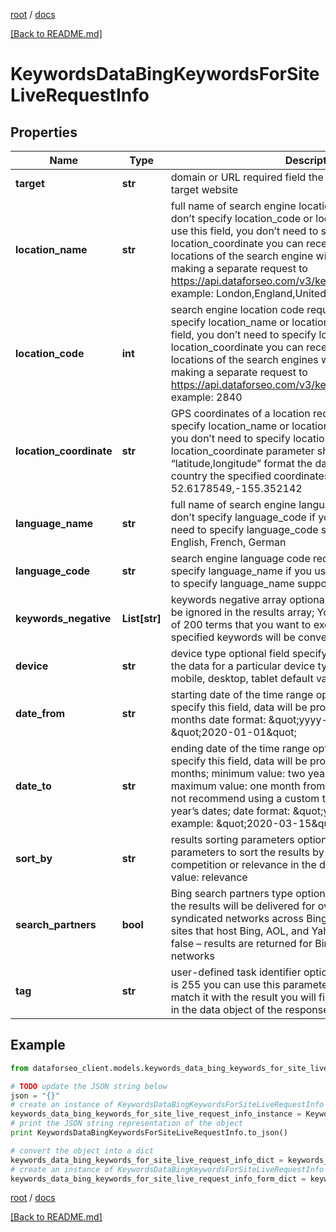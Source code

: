 [root](./../ "root") / [docs](./ "docs")

[[Back to README.md]](./../README.md "[Back to README.md]")

# KeywordsDataBingKeywordsForSiteLiveRequestInfo

## Properties

Name | Type | Description | Notes
------------ | ------------- | ------------- | -------------
**target** | **str** | domain or URL required field the domain name or URL of the target website | [optional]
**location_name** | **str** | full name of search engine location required field if you don’t specify location_code or location_coordinate if you use this field, you don’t need to specify location_code or location_coordinate you can receive the list of available locations of the search engine with their location_name by making a separate request to https://api.dataforseo.com/v3/keywords_data/bing/locations example: London,England,United Kingdom | [optional]
**location_code** | **int** | search engine location code required field if you don’t specify location_name or location_coordinate if you use this field, you don’t need to specify location_name or location_coordinate you can receive the list of available locations of the search engines with their location_code by making a separate request to https://api.dataforseo.com/v3/keywords_data/bing/locations example: 2840 | [optional]
**location_coordinate** | **str** | GPS coordinates of a location required field if you don’t specify location_name or location_code if you use this field, you don’t need to specify location_name or location_code location_coordinate parameter should be specified in the “latitude,longitude” format the data will be provided for the country the specified coordinates belong to example: 52.6178549,-155.352142 | [optional]
**language_name** | **str** | full name of search engine language required field if you don’t specify language_code if you use this field, you don’t need to specify language_code supported languages: English, French, German | [optional]
**language_code** | **str** | search engine language code required field if you don’t specify language_name if you use this field, you don’t need to specify language_name supported languages: en, fr, de | [optional]
**keywords_negative** | **List[str]** | keywords negative array optional field These keywords will be ignored in the results array; You can specify a maximum of 200 terms that you want to exclude from the results; the specified keywords will be converted to lowercase format | [optional]
**device** | **str** | device type optional field specify this field if you want to get the data for a particular device typepossible values: all, mobile, desktop, tablet default value: all | [optional]
**date_from** | **str** | starting date of the time range optional field if you don’t specify this field, data will be provided for the last 12 months date format: \&quot;yyyy-mm-dd\&quot; example: \&quot;2020-01-01\&quot; | [optional]
**date_to** | **str** | ending date of the time range optional field if you don’t specify this field, data will be provided for the last 12 months; minimum value: two years back from today’s date; maximum value: one month from today’s date; note: we do not recommend using a custom time range for the past year’s dates; date format: \&quot;yyyy-mm-dd\&quot; example: \&quot;2020-03-15\&quot; | [optional]
**sort_by** | **str** | results sorting parameters optional field Use these parameters to sort the results by search_volume, cpc, competition or relevance in the descending order default value: relevance | [optional]
**search_partners** | **bool** | Bing search partners type optional field if you specify true, the results will be delivered for owned, operated, and syndicated networks across Bing, Yahoo, AOL and partner sites that host Bing, AOL, and Yahoo search. default value: false – results are returned for Bing, AOL, and Yahoo search networks | [optional]
**tag** | **str** | user-defined task identifier optional field the character limit is 255 you can use this parameter to identify the task and match it with the result you will find the specified tag value in the data object of the response | [optional]

## Example

```python
from dataforseo_client.models.keywords_data_bing_keywords_for_site_live_request_info import KeywordsDataBingKeywordsForSiteLiveRequestInfo

# TODO update the JSON string below
json = "{}"
# create an instance of KeywordsDataBingKeywordsForSiteLiveRequestInfo from a JSON string
keywords_data_bing_keywords_for_site_live_request_info_instance = KeywordsDataBingKeywordsForSiteLiveRequestInfo.from_json(json)
# print the JSON string representation of the object
print KeywordsDataBingKeywordsForSiteLiveRequestInfo.to_json()

# convert the object into a dict
keywords_data_bing_keywords_for_site_live_request_info_dict = keywords_data_bing_keywords_for_site_live_request_info_instance.to_dict()
# create an instance of KeywordsDataBingKeywordsForSiteLiveRequestInfo from a dict
keywords_data_bing_keywords_for_site_live_request_info_form_dict = keywords_data_bing_keywords_for_site_live_request_info.from_dict(keywords_data_bing_keywords_for_site_live_request_info_dict)
```

  

[root](./../ "root") / [docs](./ "docs")

[[Back to README.md]](./../README.md "[Back to README.md]")